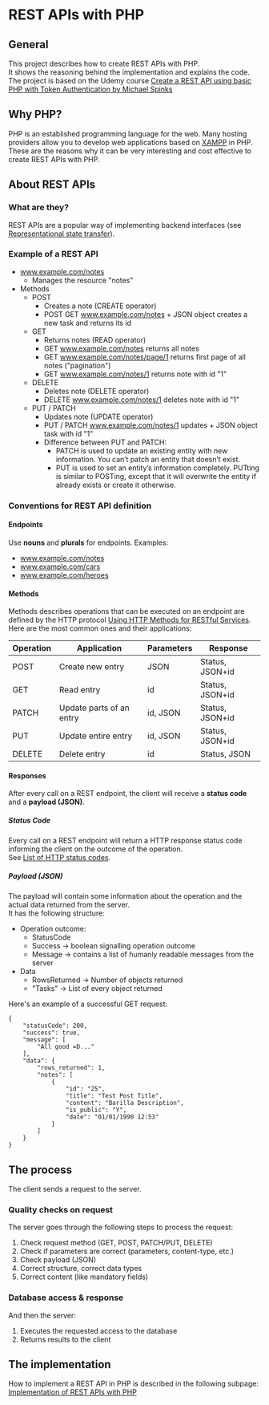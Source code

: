 # REST APIs with PHP
## General
This project describes how to create REST APIs with PHP.\
It shows the reasoning behind the implementation and explains the code.\
The project is based on the Udemy course [Create a REST API using basic PHP with Token Authentication by Michael Spinks](https://www.udemy.com/course/create-a-rest-api-using-basic-php-with-token-authentication/)

## Why PHP?
PHP is an established programming language for the web. Many hosting providers allow you to develop web applications based on [XAMPP](https://en.wikipedia.org/wiki/XAMPP) in PHP. These are the reasons why it can be very interesting and cost effective to create REST APIs with PHP.

## About REST APIs
### What are they?
REST APIs are a popular way of implementing backend interfaces (see [Representational state transfer](https://en.wikipedia.org/wiki/Representational_state_transfer)).

### Example of a REST API
* www.example.com/notes
  * Manages the resource "notes"
* Methods
  * POST
    * Creates a note (CREATE operator)
    * POST GET www.example.com/notes + JSON object creates a new task and returns its id
  * GET
    * Returns notes (READ operator)
    * GET www.example.com/notes returns all notes
    * GET www.example.com/notes/page/1 returns first page of all notes ("pagination")
    * GET www.example.com/notes/1 returns note with id "1"
  * DELETE
    * Deletes note (DELETE operator)
    * DELETE www.example.com/notes/1 deletes note with id "1"
  * PUT / PATCH
    * Updates note (UPDATE operator)
    * PUT / PATCH www.example.com/notes/1 updates + JSON object task with id "1"
    * Difference between PUT and PATCH:
      * PATCH is used to update an existing entity with new information. You can’t patch an entity that doesn’t exist.
      * PUT is used to set an entity’s information completely. PUTting is similar to POSTing, except that it will overwrite the entity if already exists or create it otherwise.

### Conventions for REST API definition
#### Endpoints
Use **nouns** and **plurals** for endpoints.
Examples:
* www.example.com/notes
* www.example.com/cars
* www.example.com/heroes

#### Methods
Methods describes operations that can be executed on an endpoint are defined by the HTTP protocol [Using HTTP Methods for RESTful Services](https://www.restapitutorial.com/lessons/httpmethods.html).
Here are the most common ones and their applications:

|Operation  |Application              |Parameters |Response         |
|---------- |-------------            |---------- |------           |
|POST       |Create new entry         |JSON       |Status, JSON+id  |
|GET        |Read entry               |id         |Status, JSON+id  |
|PATCH      |Update parts of an entry |id, JSON   |Status, JSON+id  |
|PUT        |Update entire entry      |id, JSON   |Status, JSON+id  |
|DELETE     |Delete entry             |id         |Status, JSON     |

#### Responses
After every call on a REST endpoint, the client will receive a **status code** and a **payload (JSON)**.

##### Status Code
Every call on a REST endpoint will return a HTTP response status code informing the client on the outcome of the operation.\
See [List of HTTP status codes](https://en.wikipedia.org/wiki/List_of_HTTP_status_codes).

##### Payload (JSON)
The payload will contain some information about the operation and the actual data returned from the server.\
It has the following structure:
* Operation outcome:
  * StatusCode
  * Success -> boolean signalling operation outcome
  * Message -> contains a list of humanly readable messages from the server
* Data
  * RowsReturned -> Number of objects returned
  * "Tasks" -> List of every object returned

Here's an example of a successful GET request:
```
{
    "statusCode": 200,
    "success": true,
    "message": [
        "All good =D..."
    ],
    "data": {
        "rows_returned": 1,
        "notes": [
            {
                "id": "25",
                "title": "Test Post Title",
                "content": "Barilla Description",
                "is_public": "Y",
                "date": "01/01/1990 12:53"
            }
        ]
    }
}
```

## The process
The client sends a request to the server.

### Quality checks on request
The server goes through the following steps to process the request:
1. Check request method (GET, POST, PATCH/PUT, DELETE)
2. Check if parameters are correct (parameters, content-type, etc.)
3. Check payload (JSON)
  1. Correct structure, correct data types
  2. Correct content (like mandatory fields)

### Database access & response
And then the server:
1. Executes the requested access to the database
2. Returns results to the client

## The implementation
How to implement a REST API in PHP is described in the following subpage:
[Implementation of REST APIs with PHP](implementation.html)
